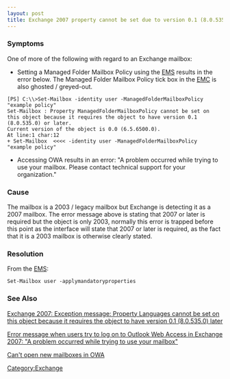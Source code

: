 ```yaml
---
layout: post 
title: Exchange 2007 property cannot be set due to version 0.1 (8.0.535.0) or later required
---
```


### Symptoms

One of more of the following with regard to an Exchange mailbox:

-   Setting a Managed Folder Mailbox Policy using the
    [EMS](http://www.microsoft.com/downloads/details.aspx?familyid=1dc0f61b-d30f-44a2-882e-12ddd4ee09d2&displaylang=en)
    results in the error below. The Managed Folder Mailbox Policy tick
    box in the
    [EMC](http://technet.microsoft.com/en-us/library/bb123762.aspx) is
    also ghosted / greyed-out.

<!-- -->

    [PS] C:\\>Set-Mailbox -identity user -ManagedFolderMailboxPolicy "example policy"
    Set-Mailbox : Property ManagedFolderMailboxPolicy cannot be set on this object because it requires the object to have version 0.1 (8.0.535.0) or later.
    Current version of the object is 0.0 (6.5.6500.0).
    At line:1 char:12
    + Set-Mailbox  <<<< -identity user -ManagedFolderMailboxPolicy "example policy"

-   Accessing OWA results in an error: \"A problem occurred while trying
    to use your mailbox. Please contact technical support for your
    organization.\"

### Cause

The mailbox is a 2003 / legacy mailbox but Exchange is detecting it as a
2007 mailbox. The error message above is stating that 2007 or later is
required but the object is only 2003, normally this error is trapped
before this point as the interface will state that 2007 or later is
required, as the fact that it is a 2003 mailbox is otherwise clearly
stated.

### Resolution

From the
[EMS](http://www.microsoft.com/downloads/details.aspx?familyid=1dc0f61b-d30f-44a2-882e-12ddd4ee09d2&displaylang=en):

    Set-Mailbox user -applymandatoryproperties

### See Also

[Exchange 2007: Exception message: Property Languages cannot be set on
this object because it requires the object to have version 0.1
(8.0.535.0)
later](http://msexchangetips.blogspot.com/2008/04/exchange-2007-exception-message.html)

[Error message when users try to log on to Outlook Web Access in
Exchange 2007: \"A problem occurred while trying to use your
mailbox\"](http://www.digitalsupporttech.com/mskb/941/941146_Error_message_when_users_try_to_log_on_to_Outlook_Web_Access_in_Exchange_2007___quot_A_problem_occurred_while_trying_to_use_your_mailbox_quot_.htm)

[Can\'t open new mailboxes in
OWA](http://episteme.arstechnica.com/eve/forums?a=tpc&s=50009562&f=12009443&m=362006418831&r=606003038831)

[Category:Exchange](Category:Exchange "wikilink")
